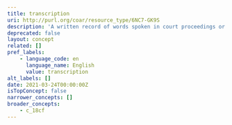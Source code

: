 ```yaml
---
title: transcription
uri: http://purl.org/coar/resource_type/6NC7-GK9S
description: 'A written record of words spoken in court proceedings or in a speech, interview, broadcast, or sound recording. [Source: Adapted from https://products.abc-clio.com/ODLIS/odlis_t.aspx]'
deprecated: false
layout: concept
related: []
pref_labels:
    - language_code: en
      language_name: English
      value: transcription
alt_labels: []
date: 2021-03-24T00:00:00Z
isTopConcept: false
narrower_concepts: []
broader_concepts:
    - c_18cf
---
```


